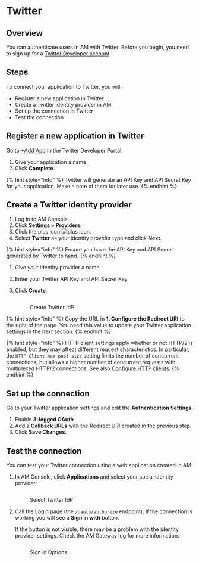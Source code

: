 # Twitter

## Overview

You can authenticate users in AM with Twitter. Before you begin, you need to sign up for a [Twitter Developer account](https://developer.twitter.com/en/apply-for-access).

## Steps

To connect your application to Twitter, you will:

* Register a new application in Twitter
* Create a Twitter identity provider in AM
* Set up the connection in Twitter
* Test the connection

## Register a new application in Twitter

Go to [+Add App](https://developer.twitter.com/) in the Twitter Developer Portal.

1. Give your application a name.
2. Click **Complete**.

{% hint style="info" %}
Twitter will generate an API Key and API Secret Key for your application. Make a note of them for later use.
{% endhint %}

## Create a Twitter identity provider

1. Log in to AM Console.
2. Click **Settings > Providers**.
3. Click the plus icon ![plus icon](https://docs.gravitee.io/images/icons/plus-icon.png).
4. Select **Twitter** as your identity provider type and click **Next**.

{% hint style="info" %}
Ensure you have the API Key and API Secret generated by Twitter to hand.
{% endhint %}

1. Give your identity provider a name.
2. Enter your Twitter API Key and API Secret Key.
3.  Click **Create**.

    <figure><img src="https://docs.gravitee.io/images/am/current/graviteeio-am-userguide-social-idp-twitter.png" alt=""><figcaption><p>Create Twitter IdP</p></figcaption></figure>

{% hint style="info" %}
Copy the URL in **1. Configure the Redirect URI** to the right of the page. You need this value to update your Twitter application settings in the next section.
{% endhint %}

{% hint style="info" %}
HTTP client settings apply whether or not HTTP/2 is enabled, but they may affect different request characteristics. In particular, the `HTTP Client max pool size` setting limits the number of concurrent connections, but allows a higher number of concurrent requests with multiplexed HTTP/2 connections. See also [Configure HTTP clients](../../../getting-started/configuration/configure-am-gateway/#configure-http-clients).
{% endhint %}

## Set up the connection

Go to your Twitter application settings and edit the **Authentication Settings**.

1. Enable **3-legged OAuth**.
2. Add a **Callback URLs** with the Redirect URI created in the previous step.
3. Click **Save Changes**.

## Test the connection

You can test your Twitter connection using a web application created in AM.

1.  In AM Console, click **Applications** and select your social identity provider.

    <figure><img src="https://docs.gravitee.io/images/am/current/graviteeio-am-userguide-social-idp-list.png" alt=""><figcaption><p>Select Twitter IdP</p></figcaption></figure>
2.  Call the Login page (the `/oauth/authorize` endpoint). If the connection is working you will see a **Sign in with** button.

    If the button is not visible, there may be a problem with the identity provider settings. Check the AM Gateway log for more information.

    <figure><img src="https://docs.gravitee.io/images/am/current/graviteeio-am-userguide-social-idp-login.png" alt=""><figcaption><p>Sign in Options</p></figcaption></figure>
